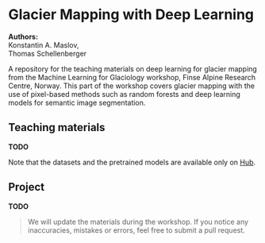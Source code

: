 # Glacier Mapping with Deep Learning

**Authors:** <br/>
Konstantin A. Maslov, <br/>
Thomas Schellenberger

A repository for the teaching materials on deep learning for glacier mapping from the Machine Learning for Glaciology workshop, Finse Alpine Research Centre, Norway. This part of the workshop covers glacier mapping with the use of pixel-based methods such as random forests and deep learning models for semantic image segmentation.

## Teaching materials

**TODO**

Note that the datasets and the pretrained models are available only on [Hub](https://hub.jupytearth.org/).

## Project

**TODO**

> We will update the materials during the workshop. If you notice any inaccuracies, mistakes or errors, feel free to submit a pull request.
